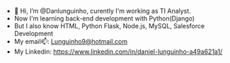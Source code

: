 - 👋 Hi, I’m @Danlunguinho, curently I'm working as TI Analyst.
- Now I'm learning back-end development with Python(Django)
- But I also know HTML, Python Flask, Node.js, MySQL, Salesforce Development
- My email📫: Lunguinho9@hotmail.com 
- My Linkedin: https://www.linkedin.com/in/daniel-lunguinho-a49a621a1/

